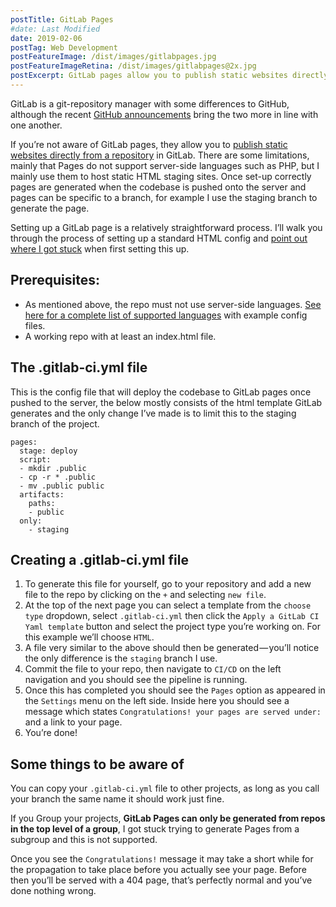 ```yaml
---
postTitle: GitLab Pages
#date: Last Modified
date: 2019-02-06
postTag: Web Development
postFeatureImage: /dist/images/gitlabpages.jpg
postFeatureImageRetina: /dist/images/gitlabpages@2x.jpg
postExcerpt: GitLab pages allow you to publish static websites directly from a repository in GitLab. I mainly use them to host static HTML staging sites.
---
```


GitLab is a git-repository manager with some differences to GitHub, although the recent [GitHub announcements](https://blog.github.com/2019-01-07-new-year-new-github/) bring the two more in line with one another.

If you’re not aware of GitLab pages, they allow you to [publish static websites directly from a repository](https://docs.gitlab.com/ee/user/project/pages/) in GitLab. There are some limitations, mainly that Pages do not support server-side languages such as PHP, but I mainly use them to host static HTML staging sites. Once set-up correctly pages are generated when the codebase is pushed onto the server and pages can be specific to a branch, for example I use the staging branch to generate the page.

Setting up a GitLab page is a relatively straightforward process. I’ll walk you through the process of setting up a standard HTML config and [point out where I got stuck](https://stackoverflow.com/questions/54227311/pages-not-showing-in-settings-after-successful-pipeline) when first setting this up.

## Prerequisites:

* As mentioned above, the repo must not use server-side languages. [See here for a complete list of supported languages](https://gitlab.com/pages) with example config files.
* A working repo with at least an index.html file.

## The .gitlab-ci.yml file

This is the config file that will deploy the codebase to GitLab pages once pushed to the server, the below mostly consists of the html template GitLab generates and the only change I’ve made is to limit this to the staging branch of the project.

```
pages:
  stage: deploy
  script:
  - mkdir .public
  - cp -r * .public
  - mv .public public
  artifacts:
    paths:
    - public
  only:
    - staging
```

## Creating a .gitlab-ci.yml file

1. To generate this file for yourself, go to your repository and add a new file to the repo by clicking on the `+` and selecting `new file`.
2. At the top of the next page you can select a template from the `choose type` dropdown, select `.gitlab-ci.yml` then click the `Apply a GitLab CI Yaml template` button and select the project type you’re working on. For this example we’ll choose `HTML`.
3. A file very similar to the above should then be generated — you’ll notice the only difference is the `staging` branch I use.
4. Commit the file to your repo, then navigate to `CI/CD` on the left navigation and you should see the pipeline is running.
5. Once this has completed you should see the `Pages` option as appeared in the `Settings` menu on the left side. Inside here you should see a message which states `Congratulations! your pages are served under:` and a link to your page.
6. You’re done!

## Some things to be aware of

You can copy your `.gitlab-ci.yml` file to other projects, as long as you call your branch the same name it should work just fine.

If you Group your projects, **GitLab Pages can only be generated from repos in the top level of a group**, I got stuck trying to generate Pages from a subgroup and this is not supported.

Once you see the `Congratulations!` message it may take a short while for the propagation to take place before you actually see your page. Before then you’ll be served with a 404 page, that’s perfectly normal and you’ve done nothing wrong.
